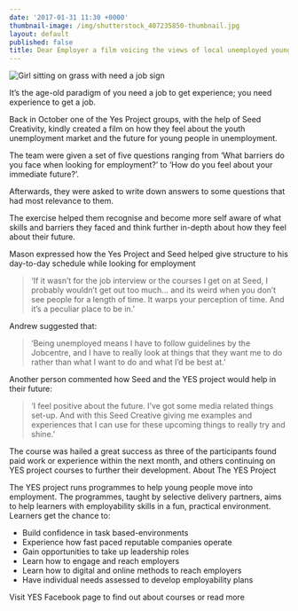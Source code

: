 ```yaml
---
date: '2017-01-31 11:30 +0000'
thumbnail-image: /img/shutterstock_407235850-thumbnail.jpg
layout: default
published: false
title: Dear Employer a film voicing the views of local unemployed young people
---
```


![Girl sitting on grass with need a job sign]({{site.baseurl}}/img/shutterstock_407235850-fullsize-web.jpg)

It’s the age-old paradigm of you need a job to get experience; you need experience to get a job.

Back in October one of the Yes Project groups, with the help of Seed Creativity, kindly created a film on how they feel about the youth unemployment market and the future for young people in unemployment.

The team were given a set of five questions ranging from ‘What barriers do you face when looking for employment?’ to ‘How do you feel about your immediate future?’.

Afterwards, they were asked to write down answers to some questions that had most relevance to them.

The exercise helped them recognise and become more self aware of what skills and barriers they faced and think further in-depth about how they feel about their future.

Mason expressed how the Yes Project and Seed helped give structure to his day-to-day schedule while looking for employment

> ‘If it wasn’t for the job interview or the courses I get on at Seed, I probably wouldn’t get out too much… and its weird when you don’t see people for a length of time. It warps your perception of time. And it’s a peculiar place to be in.’

Andrew suggested that:

> ‘Being unemployed means I have to follow guidelines by the Jobcentre, and I have to really look at things that they want me to do rather than what I want to do and what I’d be best at.’

Another person commented how Seed and the YES project would help in their future:

> ‘I feel positive about the future. I’ve got some media related things set-up. And with this Seed Creative giving me examples and experiences that I can use for these upcoming things to really try and shine.’

The course was hailed a great success as three of the participants found paid work or experience within the next month, and others continuing on YES project courses to further their development.
About The YES Project

The YES project runs programmes to help young people move into employment. The programmes, taught by selective delivery partners, aims to help learners with employability skills in a fun, practical environment. Learners get the chance to:

- Build confidence in task based-environments
- Experience how fast paced reputable companies operate
- Gain opportunities to take up leadership roles
- Learn how to engage and reach employers
- Learn how to digital and online methods to reach employers
- Have individual needs assessed to develop employability plans

Visit YES Facebook page to find out about courses or read more
